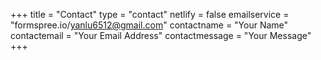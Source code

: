 +++
title = "Contact"
type = "contact"
netlify = false
emailservice = "formspree.io/yanlu6512@gmail.com"
contactname = "Your Name"
contactemail = "Your Email Address"
contactmessage = "Your Message"
+++
